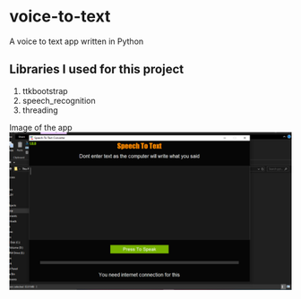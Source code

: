 # voice-to-text
A voice to text app written in Python

## Libraries I used for this project

1. ttkbootstrap
2. speech_recognition
3. threading

Image of the app
![alt text](Capture.PNG)